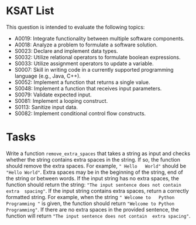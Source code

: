 # KSAT List
This question is intended to evaluate the following topics:
- A0019: Integrate functionality between multiple software components.
- A0018: Analyze a problem to formulate a software solution.
- S0023: Declare and implement data types.
- S0032: Utilize relational operators to formulate boolean expressions.
- S0033: Utilize assignment operators to update a variable.
- S0007: Skill in writing code in a currently supported programming language (e.g., Java, C++).
- S0052: Implement a function that returns a single value.
- S0048: Implement a function that receives input parameters.
- S0079: Validate expected input.
- S0081: Implement a looping construct.
- S0113: Sanitize input data.
- S0082: Implement conditional control flow constructs.

# Tasks
Write a function `remove_extra_spaces` that takes a string as input and checks whether the string contains extra 
spaces in the string. If so, the function should remove the extra spaces. For example, `" Hello   World"` should be 
`"Hello World"`. Extra spaces may be in the beginning of the string, end of the string or between words. If the input 
string has no extra spaces, the function should return the string: `"The input sentence does not contain extra 
spacing"`. If the input string contains extra spaces, return a correctly formatted string. For example, when the 
string `" Welcome to   Python   Programming "` is given, the function should return `"Welcome to Python Programming"`. 
If there are no extra spaces in the provided sentence, the function will return `"The input sentence does not contain 
extra spacing"`.
